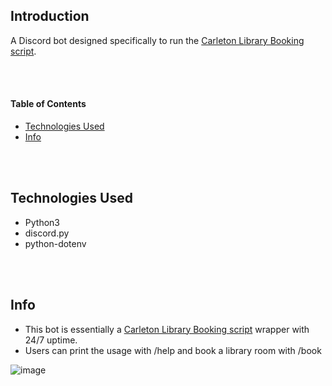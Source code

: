 ## Introduction

A Discord bot designed specifically to run the [Carleton Library Booking script](https://github.com/HenryZhangxiao/Carleton-Library-Autobooking).


<br><br>
#### Table of Contents
- [Technologies Used ](#technologies)
- [Info ](#info)


<br></br>
## Technologies Used <a name="technologies"></a>
- Python3
- discord.py
- python-dotenv


<br></br>
## Info <a name="info"></a>
- This bot is essentially a [Carleton Library Booking script](https://github.com/HenryZhangxiao/Carleton-Library-Autobooking) wrapper with 24/7 uptime.
- Users can print the usage with /help and book a library room with /book
  

![image](https://github.com/user-attachments/assets/c5a7f191-f0b9-4597-bb19-d2811eaa4c1c)
